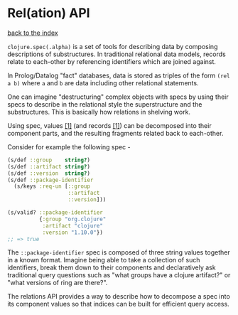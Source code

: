 # Rel(ation) API

[back to the index](/README.md#usage)

`clojure.spec(.alpha)` is a set of tools for describing data by composing descriptions of
substructures. In traditional relational data models, records relate to each-other by referencing
identifiers which are joined against.

In Prolog/Datalog "fact" databases, data is stored as triples of the form `(rel a b)` where `a` and
`b` are data including other relational statements.

One can imagine "destructuring" complex objects with specs by using their specs to describe in the
relational style the superstructure and the substructures. This is basically how relations in
shelving work.

Using spec, values [[1]](/docs/schema.md#values) (and records [[1]](/docs/schema.md#records)) can be
decomposed into their component parts, and the resulting fragments related back to each-other.

Consider for example the following spec -

```clj
(s/def ::group    string?)
(s/def ::artifact string?)
(s/def ::version  string?)
(s/def ::package-identifier
  (s/keys :req-un [::group
                   ::artifact
                   ::version]))

(s/valid? ::package-identifier
          {:group "org.clojure"
           :artifact "clojure"
           :version "1.10.0"})
;; => true
```

The `::package-identifier` spec is composed of three string values together in a known
format. Imagine being able to take a collection of such identifiers, break them down to their
components and declaratively ask traditional query questions such as "what groups have a clojure
artifact?" or "what versions of ring are there?".

The relations API provides a way to describe how to decompose a spec into its component values so
that indices can be built for efficient query access.

